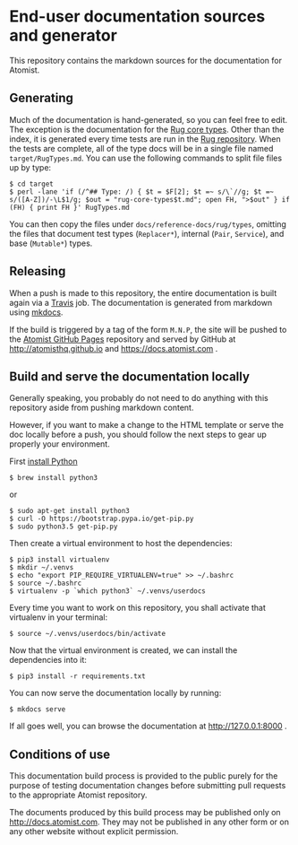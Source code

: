 # End-user documentation sources and generator

This repository contains the markdown sources for the documentation for Atomist.

## Generating

Much of the documentation is hand-generated, so you can feel free to
edit.  The exception is the documentation for
the [Rug core types](docs/reference-docs/rug/types/).  Other than the
index, it is generated every time tests are run in
the [Rug repository][rug].  When the tests are complete, all of the
type docs will be in a single file named `target/RugTypes.md`.  You
can use the following commands to split file files up by type:

```
$ cd target
$ perl -lane 'if (/^## Type: /) { $t = $F[2]; $t =~ s/\`//g; $t =~ s/([A-Z])/-\L$1/g; $out = "rug-core-types$t.md"; open FH, ">$out" } if (FH) { print FH }' RugTypes.md
```

You can then copy the files under `docs/reference-docs/rug/types`,
omitting the files that document test types (`Replacer*`), internal
(`Pair`, `Service`), and base (`Mutable*`) types.

[rug]: https://github.com/atomist/rug

## Releasing

When a push is made to this repository, the entire documentation is
built again via a [Travis][travis] job.  The documentation is
generated from markdown using [mkdocs][].

[travis]: https://travis-ci.com/atomisthq/end-user-documentation
[mkdocs]: http://www.mkdocs.org/

If the build is triggered by a tag of the form `M.N.P`, the site will
be pushed to the [Atomist GitHub Pages][pages] repository and served
by GitHub at http://atomisthq.github.io and https://docs.atomist.com .

[pages]: https://github.com/atomisthq/atomisthq.github.io

## Build and serve the documentation locally

Generally speaking, you probably do not need to do anything
with this repository aside from pushing markdown content.

However, if you want to make a change to the HTML template
or serve the doc locally before a push, you should follow the
next steps to gear up properly your environment.

First [install Python](https://github.com/Homebrew/brew/blob/master/share/doc/homebrew/Homebrew-and-Python.md)

```
$ brew install python3
```
or

```
$ sudo apt-get install python3
$ curl -O https://bootstrap.pypa.io/get-pip.py
$ sudo python3.5 get-pip.py
```

Then create a virtual environment to host the dependencies:

```
$ pip3 install virtualenv
$ mkdir ~/.venvs
$ echo "export PIP_REQUIRE_VIRTUALENV=true" >> ~/.bashrc
$ source ~/.bashrc
$ virtualenv -p `which python3` ~/.venvs/userdocs
```

Every time you want to work on this repository,
you shall activate that virtualenv in your terminal:

```
$ source ~/.venvs/userdocs/bin/activate
```

Now that the virtual environment is created, we can
install the dependencies into it:

```
$ pip3 install -r requirements.txt
```

You can now serve the documentation locally by running:

```
$ mkdocs serve
```

If all goes well, you can browse the documentation at
http://127.0.0.1:8000 .

## Conditions of use

This documentation build process is provided to the public purely for
the purpose of testing documentation changes before submitting pull
requests to the appropriate Atomist repository.

The documents produced by this build process may be published only on
http://docs.atomist.com. They may not be published in any other form
or on any other website without explicit permission.

